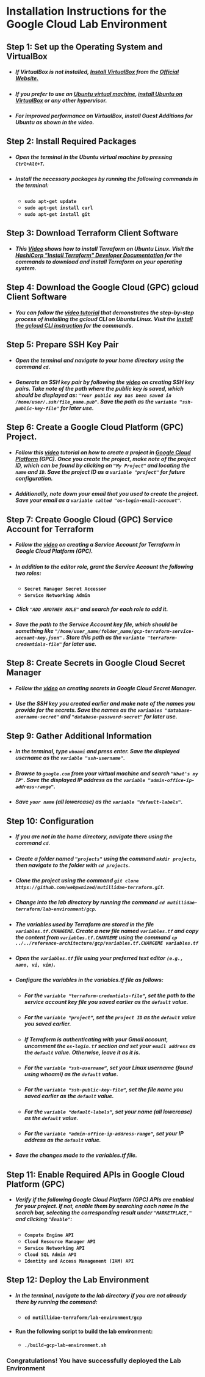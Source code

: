 # Installation Instructions for the Google Cloud Lab Environment

## Step 1: Set up the Operating System and VirtualBox  
+ ##### If VirtualBox is not installed, [**Install VirtualBox**](https://www.youtube.com/watch?v=61GhP8DsQMw) from the  [**Official Website.**](https://www.virtualbox.org/wiki/Downloads)  
+ ##### If you prefer to use an [**Ubuntu virtual machine**](https://ubuntu.com/download/desktop), [**install Ubuntu on VirtualBox**](https://www.youtube.com/watch?v=Cazzls2sZVk) or any other hypervisor.  
+ ##### For improved performance on VirtualBox, install Guest Additions for Ubuntu as shown in the video. 

## Step 2: Install Required Packages  

+ ##### Open the terminal in the Ubuntu virtual machine by pressing **`Ctrl+Alt+T`**.  
+ ##### Install the necessary packages by running the following commands in the terminal:  
  -   **`sudo apt-get update`**  
  -   **`sudo apt-get install curl`**  
  -   **`sudo apt-get install git`**  
  
## Step 3: Download Terraform Client Software  
 
+ ##### This [**Video**](https://www.youtube.com/watch?v=LM3RLgNu7tU) shows how to install Terraform on Ubuntu Linux. Visit the [**HashiCorp "Install Terraform" Developer Documentation**](https://developer.hashicorp.com/terraform/tutorials/aws-get-started/install-cli) for the commands to download and install Terraform on your operating system.

## Step 4: Download the Google Cloud (GPC) gcloud Client Software  

+ ##### You can follow the [**video tutorial**](https://www.youtube.com/watch?v=04GONi_U6zU) that demonstrates the step-by-step process of installing the gcloud CLI on Ubuntu Linux. Visit the [**Install the gcloud CLI instruction**](https://cloud.google.com/sdk/docs/install#deb) for the commands.

## Step 5: Prepare SSH Key Pair  

+ ##### Open the terminal and navigate to your home directory using the command **`cd`**.
+ ##### Generate an SSH key pair by following the [**video**](https://www.youtube.com/watch?v=eUwOlc9HfZs) on creating SSH key pairs. Take note of the path where the public key is saved, which should be displayed as: **`"Your public key has been saved in /home/user/.ssh/file_name.pub"`**. Save the path as the **`variable "ssh-public-key-file"`** for later use.

## Step 6: Create a Google Cloud Platform (GPC) Project.  
+ #####	Follow this [video](https://www.youtube.com/watch?v=qUgfKkeJ29Y) tutorial on how to create a project in [Google Cloud Platform](https://console.cloud.google.com/) (GPC). Once you create the project, make note of the project ID, which can be found by clicking on **`"My Project"`** and locating the **`name`** and **`ID`**. Save the project ID as a **`variable "project"`** for future configuration.
+ #####	Additionally, note down your email that you used to create the project. Save your email as a **`variable called "os-login-email-account"`**.

## Step 7: Create Google Cloud (GPC) Service Account for Terraform  
+ ##### Follow the [video](https://www.youtube.com/watch?v=hMcVrKgX30w) on creating a Service Account for Terraform in Google Cloud Platform (GPC).  
+ ##### In addition to the editor role, grant the Service Account the following two roles:  
    - **`Secret Manager Secret Accessor`**  
    - **`Service Networking Admin`** 
+ ##### Click **`"ADD ANOTHER ROLE"`** and search for each role to add it.  
+ ##### Save the path to the Service Account key file, which should be something like **`"/home/user_name/folder_name/gcp-terraform-service-account-key.json"`** . Store this path as the **`variable "terraform-credentials-file"`** for later use.  

## Step 8: Create Secrets in Google Cloud Secret Manager  
+ ##### Follow the [video](https://www.youtube.com/watch?v=yilzpyyAtX0) on creating secrets in Google Cloud Secret Manager.  
+ ##### Use the SSH key you created earlier and make note of the names you provide for the secrets. Save the names as the **`variables "database-username-secret"`** and **`"database-password-secret"`** for later use.  

## Step 9: Gather Additional Information
+ ##### In the terminal, type **`whoami`** and press enter. Save the displayed username as the **`variable "ssh-username"`**.
+ #####	Browse to **`google.com`** from your virtual machine and search **`"What's my IP"`**. Save the displayed IP address as the **`variable "admin-office-ip-address-range"`**.
+ #####	Save **`your name`** (all lowercase) as the **`variable "default-labels"`**.

## Step 10: Configuration

+ #####	If you are not in the home directory, navigate there using the command **`cd`**.
+ #####	Create a folder named **`"projects"`** using the command **`mkdir projects`**, then navigate to the folder with **`cd projects`**.
+ #####	Clone the project using the command **`git clone https://github.com/webpwnized/mutillidae-terraform.git`**.
+ #####	Change into the lab directory by running the command **`cd mutillidae-terraform/lab-environment/gcp`**.
+ #####	The variables used by Terraform are stored in the file **`variables.tf.CHANGEME`**. Create a new file named **`variables.tf`** and copy the content from **`variables.tf.CHANGEME`** using the command **`cp ../../reference-architecture/gcp/variables.tf.CHANGEME variables.tf`**
+ #####	Open the **`variables.tf`** file using your preferred text editor **`(e.g., nano, vi, vim)`**.
+ #####	Configure the variables in the variables.tf file as follows:
    -	##### For the **`variable “terraform-credentials-file”`**, set the path to the service account key file you saved earlier as the **`default`** value.
    -	##### For the **`variable “project”`**, set the **`project ID`** as the **`default`** value you saved earlier.
    -	##### If Terraform is authenticating with your Gmail account, uncomment the **`os-login.tf`** section and set your **`email address`** as the **`default`** value. Otherwise, leave it as it is.
    -	##### For the **`variable “ssh-username”`**, set your Linux username (found using whoami) as the **`default`** value.
    -	##### For the **`variable “ssh-public-key-file”`**, set the file name you saved earlier as the **`default`** value.
    -	##### For the **`variable “default-labels”`**, set your name (all lowercase) as the **`default`** value.
    -	##### For the **`variable “admin-office-ip-address-range”`**, set your IP address as the **`default`** value.
+ #####	Save the changes made to the variables.tf file.

## Step 11: Enable Required APIs in Google Cloud Platform (GPC)  

+ ##### Verify if the following Google Cloud Platform (GPC) APIs are enabled for your project. If not, enable them by searching each name in the search bar, selecting the corresponding result under **`"MARKETPLACE,"`** and clicking **`"Enable"`**:
    -	**`Compute Engine API`**
    -	**`Cloud Resource Manager API`**
    -	**`Service Networking API`**
    -	**`Cloud SQL Admin API`**
    -	**`Identity and Access Management (IAM) API`**

## Step 12: Deploy the Lab Environment

+ #####	In the terminal, navigate to the lab directory if you are not already there by running the command:
    -	**`cd mutillidae-terraform/lab-environment/gcp`**
+ ####	Run the following script to build the lab environment:
    -	**`./build-gcp-lab-environment.sh`**

### Congratulations! You have successfully deployed the Lab Environment